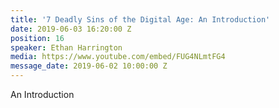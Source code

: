 ```yaml
---
title: '7 Deadly Sins of the Digital Age: An Introduction'
date: 2019-06-03 16:20:00 Z
position: 16
speaker: Ethan Harrington
media: https://www.youtube.com/embed/FUG4NLmtFG4
message_date: 2019-06-02 10:00:00 Z
---
```


An Introduction